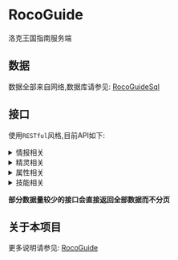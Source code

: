 # RocoGuide
 洛克王国指南服务端

## 数据
数据全部来自网络,数据库请参见: [RocoGuideSql](https://github.com/taxeric/RocoGuideSql)

## 接口
使用`RESTful`风格,目前API如下:

<details>
<summary>情报相关</summary>
<ul>
<li>获取情报列表</li>
<li>新增情报</li>
</ul>
</details>

<details>
<summary>精灵相关</summary>
<ul>
<li>获取精灵列表</li>
<li>新增精灵</li>
<li>通过编号获取精灵详情</li>
<li>修改精灵数据</li>
</ul>
<ul>
<li>获取组别列表</li>
</ul>
<ul>
<li>获取系别列表</li>
<li>新增系别</li>
<li>更新系别数据</li>
</ul>
<ul>
<li>获取血脉列表</li>
<li>新增血脉</li>
<li>更新血脉数据</li>
</ul>
</details>

<details>
<summary>属性相关</summary>
<ul>
<li>获取属性列表</li>
</ul>
</details>

<details>
<summary>技能相关</summary>
<ul>
<li>获取技能列表</li>
<li>新增技能</li>
<li>修改技能数据</li>
</ul>
<ul>
<li>获取技能类型列表</li>
</ul>
<ul>
<li>获取天气环境列表</li>
<li>新增天气环境</li>
<li>更新天气环境数据</li>
</ul>
<ul>
<li>获取异常状态列表</li>
<li>新增异常状态</li>
<li>更新异常状态数据</li>
</ul>
</details>

**部分数据量较少的接口会直接返回全部数据而不分页**

## 关于本项目
更多说明请参见: [RocoGuide](https://gitee.com/lanier/roco-guide)
